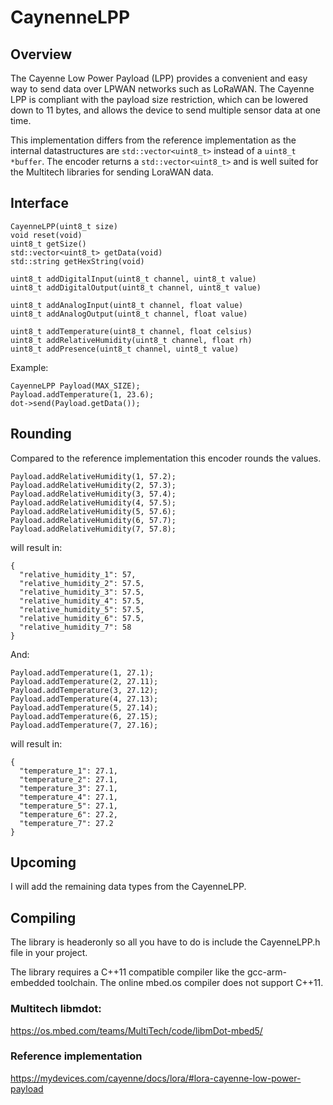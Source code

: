 # CaynenneLPP

## Overview
The Cayenne Low Power Payload (LPP) provides a convenient and easy way to send data over LPWAN networks such as LoRaWAN. The Cayenne LPP is compliant with the payload size restriction, which can be lowered down to 11 bytes, and allows the device to send multiple sensor data at one time.

This implementation differs from the reference implementation as the internal datastructures are `std::vector<uint8_t>` instead of a `uint8_t *buffer`. The encoder returns a `std::vector<uint8_t>` and is well suited for the Multitech libraries for sending LoraWAN data.

## Interface

    CayenneLPP(uint8_t size)
    void reset(void)
    uint8_t getSize()
    std::vector<uint8_t> getData(void)
    std::string getHexString(void)

    uint8_t addDigitalInput(uint8_t channel, uint8_t value)
    uint8_t addDigitalOutput(uint8_t channel, uint8_t value)

    uint8_t addAnalogInput(uint8_t channel, float value)
    uint8_t addAnalogOutput(uint8_t channel, float value)

    uint8_t addTemperature(uint8_t channel, float celsius)
    uint8_t addRelativeHumidity(uint8_t channel, float rh)
    uint8_t addPresence(uint8_t channel, uint8_t value)

Example:

    CayenneLPP Payload(MAX_SIZE);
    Payload.addTemperature(1, 23.6);
    dot->send(Payload.getData());

## Rounding
Compared to the reference implementation this encoder rounds the values.

    Payload.addRelativeHumidity(1, 57.2);
    Payload.addRelativeHumidity(2, 57.3);
    Payload.addRelativeHumidity(3, 57.4);
    Payload.addRelativeHumidity(4, 57.5);
    Payload.addRelativeHumidity(5, 57.6);
    Payload.addRelativeHumidity(6, 57.7);
    Payload.addRelativeHumidity(7, 57.8);

will result in:

    {
      "relative_humidity_1": 57,
      "relative_humidity_2": 57.5,
      "relative_humidity_3": 57.5,
      "relative_humidity_4": 57.5,
      "relative_humidity_5": 57.5,
      "relative_humidity_6": 57.5,
      "relative_humidity_7": 58
    }

And:

    Payload.addTemperature(1, 27.1);
    Payload.addTemperature(2, 27.11);
    Payload.addTemperature(3, 27.12);
    Payload.addTemperature(4, 27.13);
    Payload.addTemperature(5, 27.14);
    Payload.addTemperature(6, 27.15);
    Payload.addTemperature(7, 27.16);

will result in:

    {
      "temperature_1": 27.1,
      "temperature_2": 27.1,
      "temperature_3": 27.1,
      "temperature_4": 27.1,
      "temperature_5": 27.1,
      "temperature_6": 27.2,
      "temperature_7": 27.2
    }

## Upcoming
I will add the remaining data types from the CayenneLPP.

## Compiling
The library is headeronly so all you have to do is include the CayenneLPP.h file in your project.

The library requires a C++11 compatible compiler like the gcc-arm-embedded toolchain. The online mbed.os compiler does not support C++11.

### Multitech libmdot:
https://os.mbed.com/teams/MultiTech/code/libmDot-mbed5/

### Reference implementation
https://mydevices.com/cayenne/docs/lora/#lora-cayenne-low-power-payload
